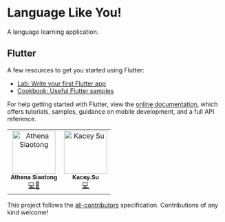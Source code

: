 # Language Like You!

A language learning application.

## Flutter

A few resources to get you started using Flutter:
- [Lab: Write your first Flutter app](https://flutter.dev/docs/get-started/codelab)
- [Cookbook: Useful Flutter samples](https://flutter.dev/docs/cookbook)

For help getting started with Flutter, view the
[online documentation](https://flutter.dev/docs), which offers tutorials,
samples, guidance on mobile development, and a full API reference.

<!-- ALL-CONTRIBUTORS-LIST:START - Do not remove or modify this section -->
<!-- prettier-ignore -->
<table>
  <tr>
    <td align="center"><a href="https://www.linkedin.com/in/athena-siaotong/"><img src="https://avatars3.githubusercontent.com/u/48605689?v=4" width="100px;" alt="Athena Siaotong"/><br /><sub><b>Athena Siaotong</b></sub></a><br /><a href="https://github.com/athsiao/language-like-you/commits?author=athsiao" title="Code & Design">💻🎨</a></td>
    <td align="center"><a href="https://www.linkedin.com/in/kacey-su-351950176/"><img src="https://avatars3.githubusercontent.com/u/61095270?s=460&v=4" width="100px;" alt="Kacey Su"/><br /><sub><b>Kacey Su</b></sub></a><br /><a href="#ideas-kaceysu" title="Code">💻</a></td>
  </tr>
</table>

<!-- ALL-CONTRIBUTORS-LIST:END -->

This project follows the [all-contributors](https://github.com/all-contributors/all-contributors) specification. Contributions of any kind welcome!